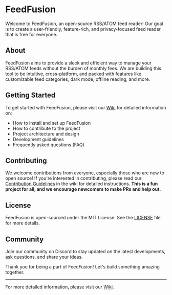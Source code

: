 # FeedFusion

Welcome to FeedFusion, an open-source RSS/ATOM feed reader! Our goal is to create a user-friendly, feature-rich, and privacy-focused feed reader that is free for everyone.

## About

FeedFusion aims to provide a sleek and efficient way to manage your RSS/ATOM feeds without the burden of monthly fees. We are building this tool to be intuitive, cross-platform, and packed with features like customizable feed categories, dark mode, offline reading, and more.

## Getting Started

To get started with FeedFusion, please visit our [Wiki](https://github.com/Development-Corps/FeedFusion/wiki) for detailed information on:

- How to install and set up FeedFusion
- How to contribute to the project
- Project architecture and design
- Development guidelines
- Frequently asked questions (FAQ)

## Contributing

We welcome contributions from everyone, especially those who are new to open source! If you're interested in contributing, please read our [Contribution Guidelines](https://github.com/Development-Corps/FeedFusion/wiki/Contribution-Guide) in the wiki for detailed instructions. **This is a fun project for all, and we encourage newcomers to make PRs and help out.**

## License

FeedFusion is open-sourced under the MIT License. See the [LICENSE](https://github.com/Development-Corps/FeedFusion/blob/main/LICENSE) file for more details.

## Community

Join our community on Discord to stay updated on the latest developments, ask questions, and share your ideas.

Thank you for being a part of FeedFusion! Let's build something amazing together.

---

For more detailed information, please visit our [Wiki](https://github.com/Development-Corps/FeedFusion/wiki).

